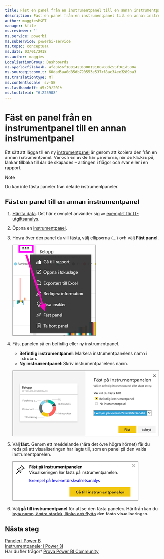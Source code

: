 ```yaml
---
title: Fäst en panel från en instrumentpanel till en annan instrumentpanel
description: Fäst en panel från en instrumentpanel till en annan instrumentpanel
author: maggiesMSFT
manager: kfile
ms.reviewer: ''
ms.service: powerbi
ms.subservice: powerbi-service
ms.topic: conceptual
ms.date: 03/01/2018
ms.author: maggies
LocalizationGroup: Dashboards
ms.openlocfilehash: 4fe3b56f1891423a80019186668dc55f361d580a
ms.sourcegitcommit: 60dad5aa0d85db790553e537bf8ac34ee3289ba3
ms.translationtype: MT
ms.contentlocale: sv-SE
ms.lasthandoff: 05/29/2019
ms.locfileid: "61225908"
---
```

# <a name="pin-a-tile-from-one-dashboard-to-another-dashboard"></a>Fäst en panel från en instrumentpanel till en annan instrumentpanel
Ett sätt att lägga till en ny [instrumentpanel](consumer/end-user-tiles.md) är genom att kopiera den från en annan instrumentpanel. Var och en av de här panelerna, när de klickas på, länkar tillbaka till där de skapades – antingen i frågor och svar eller i en rapport. 

> [!NOTE]
> Du kan inte fästa paneler från delade instrumentpaneler.

## <a name="pin-a-tile-to-another-dashboard"></a>Fäst en panel till en annan instrumentpanel
1. [Hämta data](service-get-data.md). Det här exemplet använder sig av [exemplet för IT-utgiftsanalys](sample-it-spend.md).
2. Öppna en [instrumentpanel](consumer/end-user-dashboards.md).
3. Hovra över den panel du vill fästa, välj ellipserna (...) och välj **Fäst panel**.  
   
   ![ellipsmenyn](media/service-pin-tile-to-another-dashboard/power-bi-pin-another-dash.png)
4. Fäst panelen på en befintlig eller ny instrumentpanel. 
   
   * **Befintlig instrumentpanel**: Markera instrumentpanelens namn i listrutan.
   * **Ny instrumentpanel**: Skriv instrumentpanelens namn.
   
   ![Dialogrutan Fäst på instrumentpanelen](media/service-pin-tile-to-another-dashboard/pbi_pintoanotherdash.png)
5. Välj **fäst**.
   Genom ett meddelande (nära det övre högra hörnet) får du reda på att visualiseringen har lagts till, som en panel på den valda instrumentpanelen.
   
   ![Fönstret Fäst på instrumentpanelen](media/service-pin-tile-to-another-dashboard/power-bi-pin-success.png)
6. Välj **gå till instrumentpanel** för att se den fästa panelen. Härifrån kan du [byta namn, ändra storlek, länka och flytta](service-dashboard-edit-tile.md) den fästa visualiseringen.

## <a name="next-steps"></a>Nästa steg
[Paneler i Power BI](consumer/end-user-tiles.md)  
[Instrumentpaneler i Power BI](consumer/end-user-dashboards.md)  
Har du fler frågor? [Prova Power BI Community](http://community.powerbi.com/)

